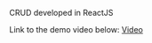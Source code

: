 CRUD developed in ReactJS

Link to the demo video below:
[Video](https://www.youtube.com/watch?v=JH4jlRuwNLg)
